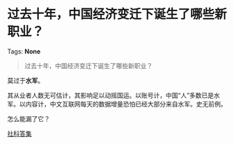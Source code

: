 # 过去十年，中国经济变迁下诞生了哪些新职业？

Tags: **None**

> 过去十年，中国经济变迁下诞生了哪些新职业？

莫过于**水军**。

其从业者人数无可估计，其影响足以动摇国运。以账号计，中国“人”多数已是水军。以内容计，中文互联网每天的数据增量恐怕已经大部分来自水军。史无前例。

怎么能漏了它？

[社科答集](https://zhihu.com/collection/304176992)

